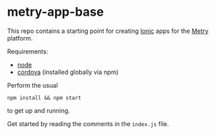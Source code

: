 # metry-app-base

This repo contains a starting point for creating
[Ionic](http://ionicframework.com) apps for the [Metry](https://metry.io)
platform.

Requirements:

* [node](http://nodejs.org)
* [cordova](http://cordova.apache.org) (installed globally via npm)

Perform the usual

    npm install && npm start

to get up and running.

Get started by reading the comments in the `index.js` file.

